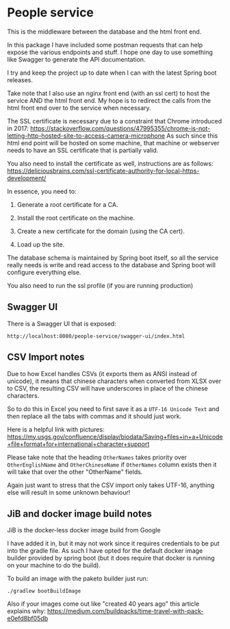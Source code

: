 # People service

This is the middleware between the database and the html front end.

In this package I have included some postman requests that can help
expose the various endpoints and stuff. I hope one day to use something
like Swagger to generate the API documentation.

I try and keep the project up to date when I can with the latest
Spring boot releases.

Take note that I also use an nginx front end (with an ssl cert) to 
host the service AND the html front end. My hope is to redirect the
calls from the html front end over to the service when necessary.

The SSL certificate is necessary due to a constraint that Chrome
introduced in 2017: https://stackoverflow.com/questions/47995355/chrome-is-not-letting-http-hosted-site-to-access-camera-microphone
As such since this html end point will be hosted on some machine,
that machine or webserver needs to have an SSL certificate that is
partially valid.

You also need to install the certificate as well, instructions are
as follows:
https://deliciousbrains.com/ssl-certificate-authority-for-local-https-development/

In essence, you need to:
1. Generate a root certificate for a CA. 
   
2. Install the root certificate on the machine.

3. Create a new certificate for the domain (using the CA cert).

4. Load up the site.

The database schema is maintained by Spring boot itself, so all
the service really needs is write and read access to the database
and Spring boot will configure everything else.

You also need to run the ssl profile (if you are running production)

## Swagger UI

There is a Swagger UI that is exposed:

```
http://localhost:8080/people-service/swagger-ui/index.html
```

## CSV Import notes

Due to how Excel handles CSVs (it exports them as ANSI instead of 
unicode), it means that chinese characters when converted from XLSX
over to CSV, the resulting CSV will have underscores in place of the
chinese characters.

So to do this in Excel you need to first save it as a `UTF-16 Unicode Text`
and then replace all the tabs with commas and it should just work.

Here is a helpful link with pictures:
https://my.usgs.gov/confluence/display/biodata/Saving+files+in+a+Unicode+file+format+for+international+character+support

Please take note that the heading `OtherNames` takes priority over 
`OtherEnglishName` and `OtherChineseName` if `OtherNames` column exists
then it will take that over the other "OtherName" fields.

Again just want to stress that the CSV import only takes UTF-16, anything else
will result in some unknown behaviour!

## JiB and docker image build notes

JiB is the docker-less docker image build from Google

I have added it in, but it may not work since it requires credentials
to be put into the gradle file. As such I have opted for the default
docker image builder provided by spring boot (but it does require that
docker is running on your machine to do the build).

To build an image with the paketo builder just run:
```
./gradlew bootBuildImage
```

Also if your images come out like "created 40 years ago" this article
explains why: https://medium.com/buildpacks/time-travel-with-pack-e0efd8bf05db
